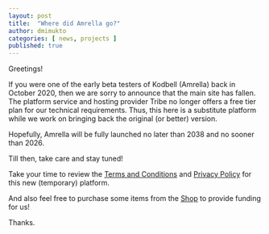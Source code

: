 ```yaml
---
layout: post
title:  "Where did Amrella go?"
author: dmimukto
categories: [ news, projects ]
published: true
---
```


Greetings!

If you were one of the early beta testers of Kodbell (Amrella) back in October 2020, then we are sorry to announce that the main site has fallen. The platform service and hosting provider Tribe no longer offers a free tier plan for our technical requirements. Thus, this here is a substitute platform while we work on bringing back the original (or better) version.

Hopefully, Amrella will be fully launched no later than 2038 and no sooner than 2026.

Till then, take care and stay tuned!

Take your time to review the [Terms and Conditions](https://amrella.wev.ovh/terms-of-service "Terms of Service") and [Privacy Policy](https://amrella.wev.ovh/privacy-policy "Privacy Policy") for this new (temporary) platform.

And also feel free to purchase some items from the [Shop](https://dmistore.gumroad.com/ "Shop") to provide funding for us!

Thanks.

